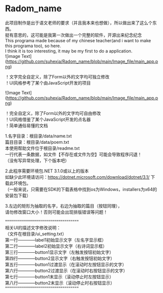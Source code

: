 # Radom_name
此项目制作是出于语文老师的要求（并且我本来也想做），所以做出来了这么个东西。  
挺有意思的，这可能是我第一次做出一个完整的软件，开源出来纪念纪念  
This programa made because of my chinese teacher(and i want to make this programa too), so here.  
I think it is too interesting, it may be my first to do a application.  
![image Text]
(https://github.com/suhexia/Radom_name/blob/main/Image_file/main_app.png)

！文字完全自定义，除了Form以外的文字均可独立修改  
！UI风格参考了某个由JavaScript开发的项目  

![Image Text]
(https://github.com/suhexia/Radom_name/blob/main/Image_file/main_app.png)
  
！完全自定义，除了Form以外的文字均可自由修改  
！UI风格借鉴了某个JavaScript开发的点名器  
！简单通俗易懂的文档  
  
1.名字目录：根目录/data/name.txt  
篇目目录：根目录/data/poem.txt  
本使用帮助文件位于根目录/readme.txt  
一行代表一条数据，如文件【不存在或文件为空】可能会导致程序闪退！  
（没有写异常处理，下个版本吧）  

2.此程序需要环境包.NET 3.1.0或以上的版本  
如缺少此环境请访问：https://dotnet.microsoft.com/download/dotnet/3.1/  下载此环境包。  
（一般来说，只需要在SDK的下载表格中找到os为Windows，installers为x64的安装包下载）  

3.左边的矩形为抽取的名字，右边为抽取的篇目（按钮同理），  
请勿修改窗口大小！否则可能会出现排版错误等问题！  

"""""""""""""""""""""""""""""""""""""  
相关UI的描述文字修改说明：  
（文件在根目录/ui_setting.txt）  
第一行————label1初始显示文字（左名字显示框）  
第二行————label2初始显示文字（右诗词显示框）  
第三行————button1显示文字（左触发按钮初始文字）  
第四行————button2显示文字（右触发按钮初始文字）  
第五行————button1过渡显示（在滚动时左按钮显示的文字）  
第六行————button2过渡显示（在滚动时右按钮显示的文字）  
第七行————button1末显示（滚动停止时左按钮显示）  
第八行————button2末显示（滚动停止时右按钮显示）  
"""""""""""""""""""""""""""""""""""""  
